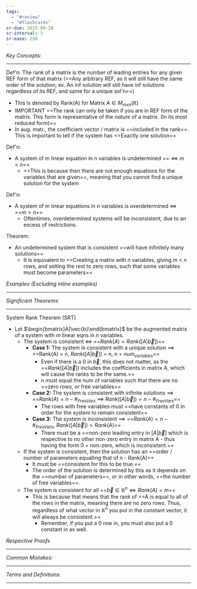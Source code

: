 ```yaml
---
tags:
  - "#review"
  - "#flashcards"
sr-due: 2025-09-20
sr-interval: 3
sr-ease: 250
---
```

*Key Concepts:*
___
Def'n: The rank of a matrix is the number of leading entries for any given REF form of that matrix (==Any arbitrary REF, as it will still have the same order of the solution, ex. An inf solution will still have inf solutions regardless of its REF, and same for a unique sol'n==)
- This is denoted by Rank(A) for Matrix $A\in M_{mxn}(\mathbb{R})$
- IMPORTANT ==The rank can only be taken if you are in REF form of the matrix. This form is representative of the *nature* of a matrix. (In its most reduced form)==
- In aug. matr., the coefficient vector / matrix is ==included in the rank==. This is important to tell if the system has ==Exactly one solution==

Def'n: 
- A system of m linear equation in n variables is undetermined ==$\iff m < n$==
	- ==This is because then there are not enough equations for the variables that are given==, meaning that you cannot find a unique solution for the system

Def'n:
- A system of m linear equations in n variables is overdetermined $\iff$ ==$m > n$==
	- Oftentimes, overdetermined systems will be inconsistent, due to an excess of restrictions. 

Theorem:
- An undetermined system that is consistent ==will have infinitely many solutions==
	- It is equivalent to ==Creating a matrix with n variables, giving m < n rows, and setting the rest to zero rows, such that some variables must become parameters==

*Examples (Excluding inline examples)* 
___

*Significant Theorems:*
___

System Rank Theorem (SRT) 
- Let $\begin{bmatrix}A|\vec{b}\end{bmatrix}$ be the augmented matrix of a system with *m* linear eqns in *n* variables. 
	- The system is consistent $\iff$ ==$Rank(A) = Rank([A|\vec{b}])$==
		- **Case 1:** The system is consistent with a unique solution $\implies$ ==Rank(A) = n, $Rank([A|\vec{b}])$ = n, n = $num_{variables}$==
			- Even if there is a 0 in $\vec{b}$, this does not matter, as the ==$Rank([A|\vec{b}])$ includes the coefficients in matrix A, which will  cause the ranks to be the same.==
			- n must equal the num of variables such that there are no ==zero rows, or free variables==
		- **Case 2:** The system is consistent with infinite solutions $\implies$ ==$Rank(A) = n-\#_{FreeVars}$ $\implies$ $Rank([A|\vec{b}]) = n-\#_{FreeVars}$==
			- The rows with free variables must ==have constants of 0 in order for the system to remain consistent==
		- **Case 3:** The system is inconsistent $\implies$ ==$Rank(A) = n - \#_{FreeVars}$, $Rank([A|\vec{b}]) > Rank(A)$==
			- There must be a ==non-zero leading entry in $[A|\vec{b}]$ which is respective to no other non-zero entry in matrix A - thus having the form 0 = non-zero, which is inconsistent.==
	- If the system is consistent, then the solution has an ==order / number of parameters equalling that of n - Rank(A)==
		- It must be ==consistent for this to be true.==
		- The order of the solution is determined by this as it depends on the ==number of parameters==, or in other words, ==the number of free variables==. 
	- The system is consistent for all ==$\vec{b} \in \mathbb{R}^n \iff Rank(A)=m$==
		- This is because that means that the rank of ==A is equal to all of the rows in the matrix, meaning there are no zero rows. Thus, regardless of what vector in $\mathbb{R}^n$ you put in the constant vector, it will always be consistent.==
			- Remember, if you put a 0 row in, you must also put a 0 constant in as well. 

*Respective Proofs*
___

*Common Mistakes:*
___

*Terms and Definitions:*
___

